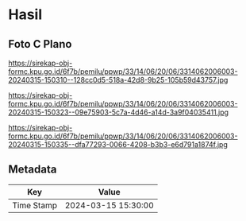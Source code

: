 # Hasil

## Foto C Plano

https://sirekap-obj-formc.kpu.go.id/6f7b/pemilu/ppwp/33/14/06/20/06/3314062006003-20240315-150310--128cc0d5-518a-42d8-9b25-105b59d43757.jpg

https://sirekap-obj-formc.kpu.go.id/6f7b/pemilu/ppwp/33/14/06/20/06/3314062006003-20240315-150323--09e75903-5c7a-4d46-a14d-3a9f04035411.jpg

https://sirekap-obj-formc.kpu.go.id/6f7b/pemilu/ppwp/33/14/06/20/06/3314062006003-20240315-150335--dfa77293-0066-4208-b3b3-e6d791a1874f.jpg


## Metadata

| Key        | Value               |
| ---------- | ------------------- |
| Time Stamp | 2024-03-15 15:30:00 |



